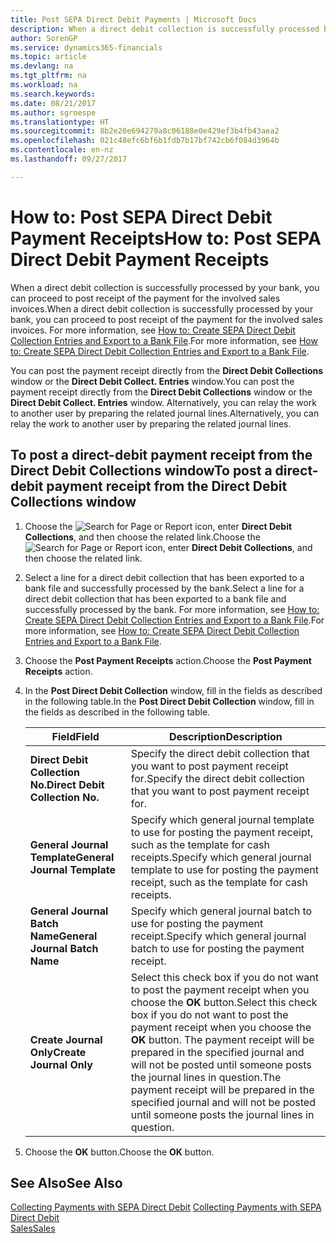 ```yaml
---
title: Post SEPA Direct Debit Payments | Microsoft Docs
description: When a direct debit collection is successfully processed by your bank, you can proceed to post receipt of the payment for the involved sales invoices.
author: SorenGP
ms.service: dynamics365-financials
ms.topic: article
ms.devlang: na
ms.tgt_pltfrm: na
ms.workload: na
ms.search.keywords: 
ms.date: 08/21/2017
ms.author: sgroespe
ms.translationtype: HT
ms.sourcegitcommit: 8b2e20e694279a8c06188e0e429ef3b4fb43aea2
ms.openlocfilehash: 021c48efc6bf6b1fdb7b17bf742cb6f084d3964b
ms.contentlocale: en-nz
ms.lasthandoff: 09/27/2017

---
```

# <a name="how-to-post-sepa-direct-debit-payment-receipts"></a><span data-ttu-id="82aa9-103">How to: Post SEPA Direct Debit Payment Receipts</span><span class="sxs-lookup"><span data-stu-id="82aa9-103">How to: Post SEPA Direct Debit Payment Receipts</span></span>
<span data-ttu-id="82aa9-104">When a direct debit collection is successfully processed by your bank, you can proceed to post receipt of the payment for the involved sales invoices.</span><span class="sxs-lookup"><span data-stu-id="82aa9-104">When a direct debit collection is successfully processed by your bank, you can proceed to post receipt of the payment for the involved sales invoices.</span></span> <span data-ttu-id="82aa9-105">For more information, see [How to: Create SEPA Direct Debit Collection Entries and Export to a Bank File](finance-how-create-sepa-direct-debit-collection-entries-export-bank-file.md).</span><span class="sxs-lookup"><span data-stu-id="82aa9-105">For more information, see [How to: Create SEPA Direct Debit Collection Entries and Export to a Bank File](finance-how-create-sepa-direct-debit-collection-entries-export-bank-file.md).</span></span>  

<span data-ttu-id="82aa9-106">You can post the payment receipt directly from the **Direct Debit Collections** window or the **Direct Debit Collect. Entries** window.</span><span class="sxs-lookup"><span data-stu-id="82aa9-106">You can post the payment receipt directly from the **Direct Debit Collections** window or the **Direct Debit Collect. Entries** window.</span></span> <span data-ttu-id="82aa9-107">Alternatively, you can relay the work to another user by preparing the related journal lines.</span><span class="sxs-lookup"><span data-stu-id="82aa9-107">Alternatively, you can relay the work to another user by preparing the related journal lines.</span></span>  

## <a name="to-post-a-direct-debit-payment-receipt-from-the-direct-debit-collections-window"></a><span data-ttu-id="82aa9-108">To post a direct-debit payment receipt from the Direct Debit Collections window</span><span class="sxs-lookup"><span data-stu-id="82aa9-108">To post a direct-debit payment receipt from the Direct Debit Collections window</span></span>  
1. <span data-ttu-id="82aa9-109">Choose the ![Search for Page or Report](media/ui-search/search_small.png "Search for Page or Report icon") icon, enter **Direct Debit Collections**, and then choose the related link.</span><span class="sxs-lookup"><span data-stu-id="82aa9-109">Choose the ![Search for Page or Report](media/ui-search/search_small.png "Search for Page or Report icon") icon, enter **Direct Debit Collections**, and then choose the related link.</span></span>  
2. <span data-ttu-id="82aa9-110">Select a line for a direct debit collection that has been exported to a bank file and successfully processed by the bank.</span><span class="sxs-lookup"><span data-stu-id="82aa9-110">Select a line for a direct debit collection that has been exported to a bank file and successfully processed by the bank.</span></span> <span data-ttu-id="82aa9-111">For more information, see [How to: Create SEPA Direct Debit Collection Entries and Export to a Bank File](finance-how-create-sepa-direct-debit-collection-entries-export-bank-file.md).</span><span class="sxs-lookup"><span data-stu-id="82aa9-111">For more information, see [How to: Create SEPA Direct Debit Collection Entries and Export to a Bank File](finance-how-create-sepa-direct-debit-collection-entries-export-bank-file.md).</span></span>  
3. <span data-ttu-id="82aa9-112">Choose the **Post Payment Receipts** action.</span><span class="sxs-lookup"><span data-stu-id="82aa9-112">Choose the **Post Payment Receipts** action.</span></span>  
4. <span data-ttu-id="82aa9-113">In the **Post Direct Debit Collection** window, fill in the fields as described in the following table.</span><span class="sxs-lookup"><span data-stu-id="82aa9-113">In the **Post Direct Debit Collection** window, fill in the fields as described in the following table.</span></span>  

    |<span data-ttu-id="82aa9-114">Field</span><span class="sxs-lookup"><span data-stu-id="82aa9-114">Field</span></span>|<span data-ttu-id="82aa9-115">Description</span><span class="sxs-lookup"><span data-stu-id="82aa9-115">Description</span></span>|  
    |---------------------------------|---------------------------------------|  
    |<span data-ttu-id="82aa9-116">**Direct Debit Collection No.**</span><span class="sxs-lookup"><span data-stu-id="82aa9-116">**Direct Debit Collection No.**</span></span>|<span data-ttu-id="82aa9-117">Specify the direct debit collection that you want to post payment receipt for.</span><span class="sxs-lookup"><span data-stu-id="82aa9-117">Specify the direct debit collection that you want to post payment receipt for.</span></span>|  
    |<span data-ttu-id="82aa9-118">**General Journal Template**</span><span class="sxs-lookup"><span data-stu-id="82aa9-118">**General Journal Template**</span></span>|<span data-ttu-id="82aa9-119">Specify which general journal template to use for posting the payment receipt, such as the template for cash receipts.</span><span class="sxs-lookup"><span data-stu-id="82aa9-119">Specify which general journal template to use for posting the payment receipt, such as the template for cash receipts.</span></span>|  
    |<span data-ttu-id="82aa9-120">**General Journal Batch Name**</span><span class="sxs-lookup"><span data-stu-id="82aa9-120">**General Journal Batch Name**</span></span>|<span data-ttu-id="82aa9-121">Specify which general journal batch to use for posting the payment receipt.</span><span class="sxs-lookup"><span data-stu-id="82aa9-121">Specify which general journal batch to use for posting the payment receipt.</span></span>|  
    |<span data-ttu-id="82aa9-122">**Create Journal Only**</span><span class="sxs-lookup"><span data-stu-id="82aa9-122">**Create Journal Only**</span></span>|<span data-ttu-id="82aa9-123">Select this check box if you do not want to post the payment receipt when you choose the **OK** button.</span><span class="sxs-lookup"><span data-stu-id="82aa9-123">Select this check box if you do not want to post the payment receipt when you choose the **OK** button.</span></span> <span data-ttu-id="82aa9-124">The payment receipt will be prepared in the specified journal and will not be posted until someone posts the journal lines in question.</span><span class="sxs-lookup"><span data-stu-id="82aa9-124">The payment receipt will be prepared in the specified journal and will not be posted until someone posts the journal lines in question.</span></span>|  

5. <span data-ttu-id="82aa9-125">Choose the **OK** button.</span><span class="sxs-lookup"><span data-stu-id="82aa9-125">Choose the **OK** button.</span></span>  

## <a name="see-also"></a><span data-ttu-id="82aa9-126">See Also</span><span class="sxs-lookup"><span data-stu-id="82aa9-126">See Also</span></span>  
 <span data-ttu-id="82aa9-127">[Collecting Payments with SEPA Direct Debit](finance-collect-payments-with-sepa-direct-debit.md) </span><span class="sxs-lookup"><span data-stu-id="82aa9-127">[Collecting Payments with SEPA Direct Debit](finance-collect-payments-with-sepa-direct-debit.md) </span></span>  
 [<span data-ttu-id="82aa9-128">Sales</span><span class="sxs-lookup"><span data-stu-id="82aa9-128">Sales</span></span>](sales-manage-sales.md)

